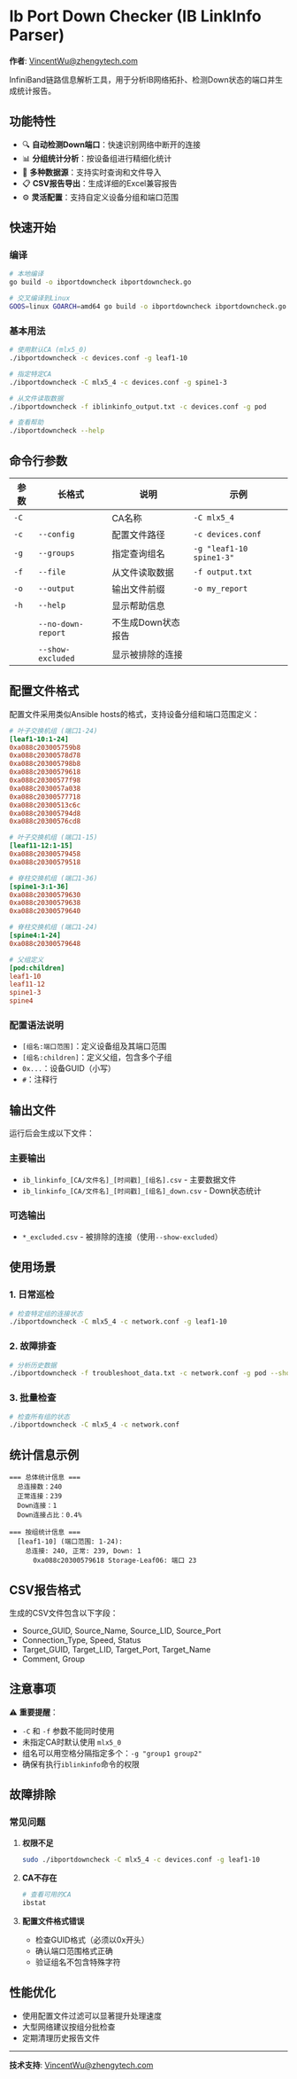 # Ib Port Down Checker (IB LinkInfo Parser)

**作者**: VincentWu@zhengytech.com

InfiniBand链路信息解析工具，用于分析IB网络拓扑、检测Down状态的端口并生成统计报告。

## 功能特性

- 🔍 **自动检测Down端口**：快速识别网络中断开的连接
- 📊 **分组统计分析**：按设备组进行精细化统计
- 📁 **多种数据源**：支持实时查询和文件导入
- 📋 **CSV报告导出**：生成详细的Excel兼容报告
- ⚙️ **灵活配置**：支持自定义设备分组和端口范围

## 快速开始

### 编译

```bash
# 本地编译
go build -o ibportdowncheck ibportdowncheck.go

# 交叉编译到Linux
GOOS=linux GOARCH=amd64 go build -o ibportdowncheck ibportdowncheck.go
```

### 基本用法

```bash
# 使用默认CA (mlx5_0)
./ibportdowncheck -c devices.conf -g leaf1-10

# 指定特定CA
./ibportdowncheck -C mlx5_4 -c devices.conf -g spine1-3

# 从文件读取数据
./ibportdowncheck -f iblinkinfo_output.txt -c devices.conf -g pod

# 查看帮助
./ibportdowncheck --help
```

## 命令行参数

| 参数 | 长格式 | 说明 | 示例 |
|------|--------|------|------|
| `-C` | | CA名称 | `-C mlx5_4` |
| `-c` | `--config` | 配置文件路径 | `-c devices.conf` |
| `-g` | `--groups` | 指定查询组名 | `-g "leaf1-10 spine1-3"` |
| `-f` | `--file` | 从文件读取数据 | `-f output.txt` |
| `-o` | `--output` | 输出文件前缀 | `-o my_report` |
| `-h` | `--help` | 显示帮助信息 | |
| | `--no-down-report` | 不生成Down状态报告 | |
| | `--show-excluded` | 显示被排除的连接 | |

## 配置文件格式

配置文件采用类似Ansible hosts的格式，支持设备分组和端口范围定义：

```ini
# 叶子交换机组 (端口1-24)
[leaf1-10:1-24]
0xa088c203005759b8
0xa088c20300578d78
0xa088c203005798b8
0xa088c20300579618
0xa088c20300577f98
0xa088c2030057a038
0xa088c20300577718
0xa088c20300513c6c
0xa088c203005794d8
0xa088c20300576cd8

# 叶子交换机组 (端口1-15)
[leaf11-12:1-15]
0xa088c20300579458
0xa088c20300579518

# 脊柱交换机组 (端口1-36) 
[spine1-3:1-36]
0xa088c20300579630
0xa088c20300579638
0xa088c20300579640

# 脊柱交换机组 (端口1-24)
[spine4:1-24]
0xa088c20300579648

# 父组定义
[pod:children]
leaf1-10
leaf11-12
spine1-3
spine4
```

### 配置语法说明

- `[组名:端口范围]`：定义设备组及其端口范围
- `[组名:children]`：定义父组，包含多个子组
- `0x...`：设备GUID（小写）
- `#`：注释行

## 输出文件

运行后会生成以下文件：

### 主要输出
- `ib_linkinfo_[CA/文件名]_[时间戳]_[组名].csv` - 主要数据文件
- `ib_linkinfo_[CA/文件名]_[时间戳]_[组名]_down.csv` - Down状态统计

### 可选输出
- `*_excluded.csv` - 被排除的连接（使用`--show-excluded`）

## 使用场景

### 1. 日常巡检
```bash
# 检查特定组的连接状态
./ibportdowncheck -C mlx5_4 -c network.conf -g leaf1-10
```

### 2. 故障排查
```bash
# 分析历史数据
./ibportdowncheck -f troubleshoot_data.txt -c network.conf -g pod --show-excluded
```

### 3. 批量检查
```bash
# 检查所有组的状态
./ibportdowncheck -C mlx5_4 -c network.conf
```

## 统计信息示例

```
=== 总体统计信息 ===
  总连接数：240
  正常连接：239
  Down连接：1
  Down连接占比：0.4%

=== 按组统计信息 ===
  [leaf1-10] (端口范围: 1-24):
    总连接: 240, 正常: 239, Down: 1
      0xa088c20300579618 Storage-Leaf06: 端口 23
```

## CSV报告格式

生成的CSV文件包含以下字段：
- Source_GUID, Source_Name, Source_LID, Source_Port
- Connection_Type, Speed, Status
- Target_GUID, Target_LID, Target_Port, Target_Name
- Comment, Group

## 注意事项

⚠️ **重要提醒**：
- `-C` 和 `-f` 参数不能同时使用
- 未指定CA时默认使用 `mlx5_0`
- 组名可以用空格分隔指定多个：`-g "group1 group2"`
- 确保有执行`iblinkinfo`命令的权限

## 故障排除

### 常见问题

1. **权限不足**
   ```bash
   sudo ./ibportdowncheck -C mlx5_4 -c devices.conf -g leaf1-10
   ```

2. **CA不存在**
   ```bash
   # 查看可用的CA
   ibstat
   ```

3. **配置文件格式错误**
   - 检查GUID格式（必须以0x开头）
   - 确认端口范围格式正确
   - 验证组名不包含特殊字符

## 性能优化

- 使用配置文件过滤可以显著提升处理速度
- 大型网络建议按组分批检查
- 定期清理历史报告文件

---

**技术支持**: VincentWu@zhengytech.com
